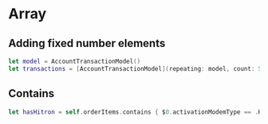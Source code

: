 # Array

## Adding fixed number elements

```swift
let model = AccountTransactionModel()
let transactions = [AccountTransactionModel](repeating: model, count: 50)
```

## Contains

```swift
let hasHitron = self.orderItems.contains { $0.activationModemType == .Hitron }
```
